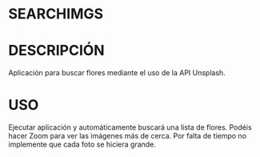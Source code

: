 # SEARCHIMGS

# DESCRIPCIÓN
Aplicación para buscar flores mediante el uso de la API Unsplash.

# USO
Ejecutar aplicación y automáticamente buscará una lista de flores. Podéis hacer Zoom para ver las imágenes más de cerca.
Por falta de tiempo no implemente que cada foto se hiciera grande.

